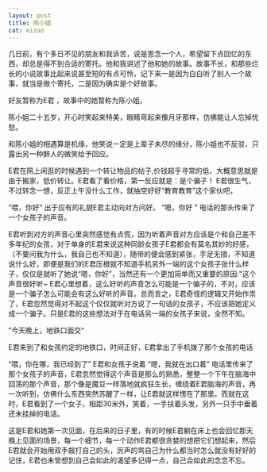 ```yaml
---
layout: post
title: 陈小姐
cat: eizao
---
```


几日前，有个多日不见的朋友和我诉苦，说是思念一个人，希望留下点回忆的东西，却总是得不到合适的寄托。他和我讲述了他和她的故事。故事不长，和那些烂长的小说故事比起来说甚至短的有点可怜，记下来一是因为白白听了别人一个故事，就当是做个寄托，二是因为确实是个好故事。

好友暂称为E君 ，故事中的她暂称为陈小姐。


陈小姐二十五岁，开心时笑起来特美，眼睛弯起来像月牙那样，仿佛能让人忘掉忧愁。

和陈小姐的相遇算是机缘，他笑说一定是上辈子未尽的缘分，陈小姐也不反驳，只露出另一种醉人的微笑给予回应。


E君在网上闲逛的时候遇到一个转让物品的帖子,价钱超乎寻常的低，大概意思就是由于搬家，低价转让。E君看了看价格，第一反应就是：是个骗子！ E君很生气，不过转念一想，反正上午没什么工作，就抽空好好“教育教育”这个家伙吧，

“喂，你好”
出于应有的礼貌E君主动向对方问好。
“嗯，你好
” 电话的那头传来了一个女孩子的声音。

E君听到对方的声音心里突然感觉有点慌，因为听着声音对方应该是个和自己差不多年纪的女孩，对于单身的E君来说这种同龄女孩子E君都会有莫名其妙的好感，（不要问我为什么，我自己也不知道），随带的便会感到紧张，手足无措，不知道说什么好，即便是我们的E君压根就不知道手机另外一端的这个女孩子张什么样子，仅仅是就听了她说“嗯，你好”，当然还有一个更加简单而又重要的原因:"这个声音很好听~ E君心里想着，这么好听的声音怎么可能是一个骗子的，不对，应该是一个骗子怎么可能会有这么好听的声音。总而言之，E君奇怪的逻辑又开始作祟了，E君忽然觉得对不起这个仅仅就听对方说了一句话的女孩子，不应该把她定义成一个骗子。只是E君的这些想法对于在电话另一端的女孩子来说，全然不知。

”今天晚上，地铁口面交“

E君来到了和女孩约定的地铁口，时间正好，E君拿出了手机拨了那个女孩的电话


“喂，你在哪，我已经到了” E君和女孩子说着
“嗯，我就在出口着”  电话里传来了那个女孩子的声音，E君忽然觉得这个声音是那么的熟悉，整整一个下午在脑海中回荡的那个声音，那个像是魔豆一样落地就疯狂生长，缠绕着E君脑海的声音，再一次听到，仿佛什么东西突然苏醒了一样，让E君就这样愣在了那里。而就在这时，E君看到了一个女子，相距30米外，笑着，一手扶着头发，另外一只手中垂着还未挂掉的电话。

这是E君和她第一次见面，在后来的日子里，有的时候E君躺在床上也会回忆那天晚上见面的场景，每一个细节，每一个动作E君都很贪婪的想把它们想起来，然后E君就会开始用双手敲打自己的头，厉声的骂自己为什么都当时怎么就没有好好的记住，E君也未曾想到自己会如此的渴望多记得一点，自己会如此的念念不忘。
